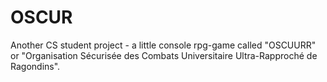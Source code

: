 # OSCUR
Another CS student project - a little console rpg-game called "OSCUURR" or "Organisation Sécurisée des Combats Universitaire Ultra-Rapproché de Ragondins".


